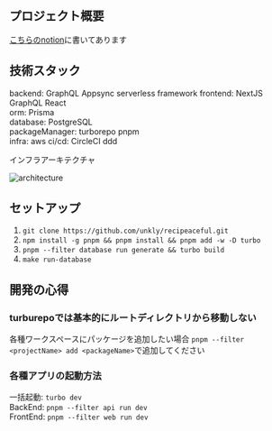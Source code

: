 ## プロジェクト概要

[こちらのnotion](https://www.notion.so/PJT-e5bcfbfabfc448b18149fc43d223340b?pvs=4)に書いてあります

## 技術スタック

backend: GraphQL Appsync serverless framework
frontend: NextJS GraphQL React  
orm: Prisma  
database: PostgreSQL  
packageManager: turborepo pnpm  
infra: aws
ci/cd: CircleCI
ddd

インフラアーキテクチャ

![architecture](https://github.com/unkly/recipeaceful/assets/105118423/705a4fbb-1b52-4eff-94c1-f6445256f24c)

## セットアップ

1. `git clone https://github.com/unkly/recipeaceful.git`
2. `npm install -g pnpm && pnpm install && pnpm add -w -D turbo`
3. `pnpm --filter database run generate && turbo build`
4. `make run-database`

## 開発の心得

### turburepoでは基本的にルートディレクトリから移動しない

各種ワークスペースにパッケージを追加したい場合 `pnpm --filter <projectName> add <packageName>`で追加してください

### 各種アプリの起動方法

一括起動: `turbo dev`  
BackEnd: `pnpm --filter api run dev`  
FrontEnd: `pnpm --filter web run dev`
